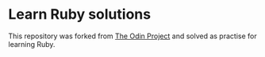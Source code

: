 # Learn Ruby solutions
This repository was forked from [The Odin Project](https://github.com/TheOdinProject/learn_ruby) and solved as practise for learning Ruby.
